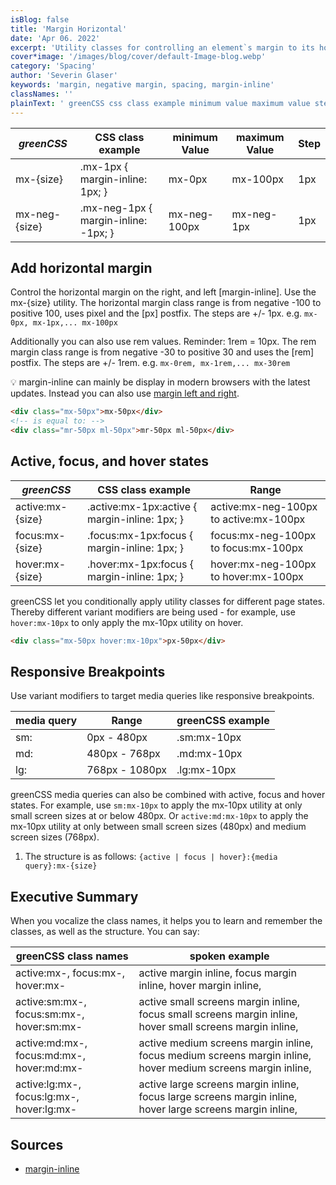 ```yaml
---
isBlog: false
title: 'Margin Horizontal'
date: 'Apr 06. 2022'
excerpt: 'Utility classes for controlling an element`s margin to its horizontal sides.'
cover*image: '/images/blog/cover/default-Image-blog.webp'
category: 'Spacing'
author: 'Severin Glaser'
keywords: 'margin, negative margin, spacing, margin-inline'
classNames: ''
plainText: ' greenCSS css class example minimum value maximum value step mx size mx-1px margin-inline: 1px; mx-0px mx-100px 1px mx-neg size mx-neg-1px margin-inline: -1px; mx-neg-100px mx-neg-1px 1px add horizontal margin control the horizontal margin on the right and left margin-inline use the mx size utility the horizontal margin class range is from negative -100 to positive 100 uses pixel and the px postfix the steps are + 1px e g `mx-0px mx-1px mx-100px` additionally you can also use rem values reminder: 1rem = 10px the rem margin class range is from negative -30 to positive 30 and uses the rem postfix the steps are + 1rem e g `mx-0rem mx-1rem mx-30rem` 💡 margin-inline can mainly be display in modern browsers with the latest updates instead you can also use margin left and right docs spacing-margin-side  active focus and hover states greenCSS css class example range active:mx size active :mx-1px:active margin-inline: 1px; active:mx-neg-100px to active:mx-100px focus:mx size focus :mx-1px:focus margin-inline: 1px; focus:mx-neg-100px to focus:mx-100px hover:mx size hover :mx-1px:focus margin-inline: 1px; hover:mx-neg-100px to hover:mx-100px greenCSS let you conditionally apply utility classes for different page states thereby different variant modifiers are being used for example use `hover:mx-10px` to only apply the mx-10px utility on hover  responsive breakpoints use variant modifiers to target media queries like responsive breakpoints media query range greenCSS example sm: 0px 480px sm:mx-10px md: 480px 768px md:mx-10px lg: 768px 1080px lg:mx-10px greenCSS media queries can also be combined with active focus and hover states for example use `sm:mx-10px` to apply the mx-10px utility at only small screen sizes at or below 480px or `active:md:mx-10px` to apply the mx-10px utility at only between small screen sizes 480px and medium screen sizes 768px 1 the structure is as follows: ` active focus hover : media query :mx size ` executive summary when you vocalize the class names it helps you to learn and remember the classes as well as the structure you can say: greenCSS class names spoken example active:mx focus:mx hover:mx active margin inline focus margin inline hover margin inline active:sm:mx focus:sm:mx hover:sm:mx active small screens margin inline focus small screens margin inline hover small screens margin inline active:md:mx focus:md:mx hover:md:mx active medium screens margin inline focus medium screens margin inline hover medium screens margin inline active:lg:mx focus:lg:mx hover:lg:mx active large screens margin inline focus large screens margin inline hover large screens margin inline sources margin-inline https: developer mozilla org en-us docs web css margin-inline '
---
```


| _greenCSS_    | CSS class example                    | minimum Value | maximum Value | Step |
| ------------- | ------------------------------------ | ------------- | ------------- | ---- |
| mx-{size}     | .mx-1px { margin-inline: 1px; }      | mx-0px        | mx-100px      | 1px  |
| mx-neg-{size} | .mx-neg-1px { margin-inline: -1px; } | mx-neg-100px  | mx-neg-1px    | 1px  |

## Add horizontal margin

Control the horizontal margin on the right, and left [margin-inline]. Use the mx-{size} utility. The horizontal margin class range is from negative -100 to positive 100, uses pixel and the [px] postfix. The steps are +/- 1px. e.g. `mx-0px, mx-1px,... mx-100px`

Additionally you can also use rem values. Reminder: 1rem = 10px. The rem margin class range is from negative -30 to positive 30 and uses the [rem] postfix. The steps are +/- 1rem. e.g. `mx-0rem, mx-1rem,... mx-30rem`

💡 margin-inline can mainly be display in modern browsers with the latest updates. Instead you can also use [margin left and right](/docs/spacing-margin-side).

```html
<div class="mx-50px">mx-50px</div>
<!-- is equal to: -->
<div class="mr-50px ml-50px">mr-50px ml-50px</div>
```

## Active, focus, and hover states

| _greenCSS_       | CSS class example                              | Range                                  |
| ---------------- | ---------------------------------------------- | -------------------------------------- |
| active:mx-{size} | .active\:mx-1px:active { margin-inline: 1px; } | active:mx-neg-100px to active:mx-100px |
| focus:mx-{size}  | .focus\:mx-1px:focus { margin-inline: 1px; }   | focus:mx-neg-100px to focus:mx-100px   |
| hover:mx-{size}  | .hover\:mx-1px:focus { margin-inline: 1px; }   | hover:mx-neg-100px to hover:mx-100px   |

greenCSS let you conditionally apply utility classes for different page states. Thereby different variant modifiers are being used - for example, use `hover:mx-10px` to only apply the mx-10px utility on hover.

```html
<div class="mx-50px hover:mx-10px">px-50px</div>
```

## Responsive Breakpoints

Use variant modifiers to target media queries like responsive breakpoints.

| media query | Range          | greenCSS example |
| ----------- | -------------- | ---------------- |
| sm:         | 0px - 480px    | .sm:mx-10px      |
| md:         | 480px - 768px  | .md:mx-10px      |
| lg:         | 768px - 1080px | .lg:mx-10px      |

greenCSS media queries can also be combined with active, focus and hover states. For example, use `sm:mx-10px` to apply the mx-10px utility at only small screen sizes at or below 480px. Or `active:md:mx-10px` to apply the mx-10px utility at only between small screen sizes (480px) and medium screen sizes (768px).

1. The structure is as follows: `{active | focus | hover}:{media query}:mx-{size}`

## Executive Summary

When you vocalize the class names, it helps you to learn and remember the classes, as well as the structure. You can say:

| greenCSS class names                      | spoken example                                                                                               |
| ----------------------------------------- | ------------------------------------------------------------------------------------------------------------ |
| active:mx-, focus:mx-, hover:mx-          | active margin inline, focus margin inline, hover margin inline,                                              |
| active:sm:mx-, focus:sm:mx-, hover:sm:mx- | active small screens margin inline, focus small screens margin inline, hover small screens margin inline,    |
| active:md:mx-, focus:md:mx-, hover:md:mx- | active medium screens margin inline, focus medium screens margin inline, hover medium screens margin inline, |
| active:lg:mx-, focus:lg:mx-, hover:lg:mx- | active large screens margin inline, focus large screens margin inline, hover large screens margin inline,    |

## Sources

- [margin-inline](https://developer.mozilla.org/en-US/docs/Web/CSS/margin-inline)

